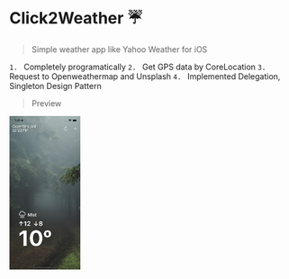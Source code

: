 # Click2Weather ☔️

> Simple weather app like Yahoo Weather for iOS

 `1. ` Completely programatically
 `2. ` Get GPS data by CoreLocation
 `3. ` Request to Openweathermap and Unsplash
 `4. ` Implemented Delegation, Singleton Design Pattern

>Preview

<img src="Click2Weather/Resources/exapleV1.png" width=25% height=25%>
